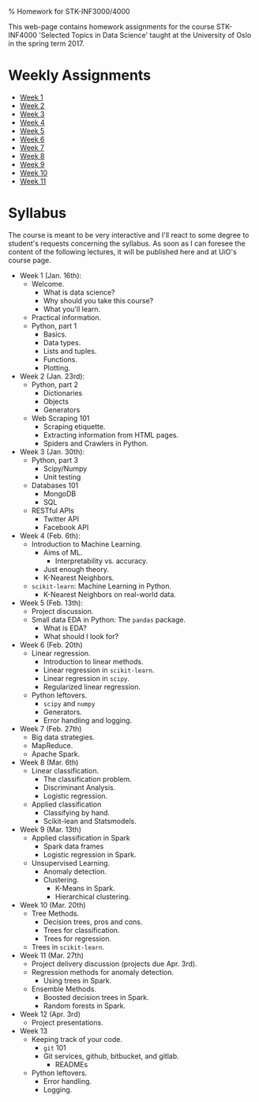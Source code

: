 % Homework for STK-INF3000/4000

This web-page contains homework assignments for the course STK-INF4000
'Selected Topics in Data Science' taught at the University of Oslo in
the spring term 2017.

# Weekly Assignments

- [Week 1](week1.html)
- [Week 2](week2.html)
- [Week 3](week3.html)
- [Week 4](week4.html)
- [Week 5](week5.html)
- [Week 6](week6.html)
- [Week 7](week7.html)
- [Week 8](week8.html)
- [Week 9](week9.html)
- [Week 10](week10.html)
- [Week 11](week11.html)

# Syllabus

The course is meant to be very interactive and I'll react to some
degree to student's requests concerning the syllabus. As soon as I can
foresee the content of the following lectures, it will be published
here and at UiO's course page.

- Week 1 (Jan. 16th):
    - Welcome.
        - What is data science?
        - Why should you take this course?
        - What you'll learn.
    - Practical information.
    - Python, part 1
        - Basics.
        - Data types.
        - Lists and tuples.
        - Functions.
        - Plotting.
- Week 2 (Jan. 23rd):
    - Python, part 2
        - Dictionaries
        - Objects
        - Generators
    - Web Scraping 101
        - Scraping etiquette.
        - Extracting information from HTML pages.
        - Spiders and Crawlers in Python.
- Week 3 (Jan. 30th):
    - Python, part 3
        - Scipy/Numpy
        - Unit testing
    - Databases 101
        - MongoDB
        - SQL
    - RESTful APIs
        - Twitter API
        - Facebook API
- Week 4 (Feb. 6th):
    - Introduction to Machine Learning.
        - Aims of ML.
            - Interpretability vs. accuracy.
        - Just enough theory.
        - K-Nearest Neighbors.
    - `scikit-learn`: Machine Learning in Python.
        - K-Nearest Neighbors on real-world data.
- Week 5 (Feb. 13th):
    - Project discussion.
    - Small data EDA in Python: The `pandas` package.
        - What is EDA?
        - What should I look for?
- Week 6 (Feb. 20th)
    - Linear regression.
        - Introduction to linear methods.
        - Linear regression in `scikit-learn`.
        - Linear regression in `scipy`.
        - Regularized linear regression.
    - Python leftovers.
        - `scipy` and `numpy`
        - Generators.
        - Error handling and logging.
- Week 7 (Feb. 27th)
    - Big data strategies.
    - MapReduce.
    - Apache Spark.
- Week 8 (Mar. 6th)
    - Linear classification.
        - The classification problem.
        - Discriminant Analysis.
        - Logistic regression.
    - Applied classification
        - Classifying by hand.
        - Scikit-lean and Statsmodels.
- Week 9 (Mar. 13th)
    - Applied classification in Spark
        - Spark data frames
        - Logistic regression in Spark.
    - Unsupervised Learning.
        - Anomaly detection.
        - Clustering.
            - K-Means in Spark.
            - Hierarchical clustering.
- Week 10 (Mar. 20th)
    - Tree Methods.
        - Decision trees, pros and cons.
        - Trees for classification.
        - Trees for regression.
    - Trees in `scikit-learn`.
- Week 11 (Mar. 27th)
    - Project delivery discussion (projects due Apr. 3rd).
    - Regression methods for anomaly detection.
        - Using trees in Spark.
    - Ensemble Methods.
        - Boosted decision trees in Spark.
        - Random forests in Spark.
- Week 12 (Apr. 3rd)
    - Project presentations.
- Week 13
    - Keeping track of your code.
        - `git` 101
        - Git services, github, bitbucket, and gitlab.
            - READMEs
    - Python leftovers.
        - Error handling.
        - Logging.
